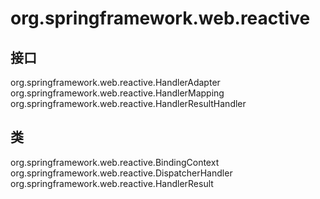 # org.springframework.web.reactive

## 接口

org.springframework.web.reactive.HandlerAdapter
org.springframework.web.reactive.HandlerMapping
org.springframework.web.reactive.HandlerResultHandler

## 类

org.springframework.web.reactive.BindingContext
org.springframework.web.reactive.DispatcherHandler
org.springframework.web.reactive.HandlerResult




